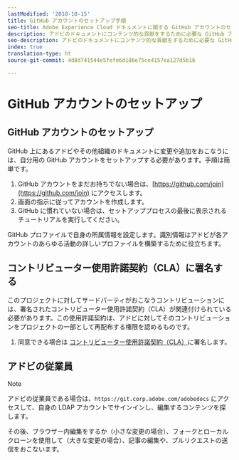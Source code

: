 ```yaml
---
lastModified: '2018-10-15'
title: GitHub アカウントのセットアップ手順
seo-title: Adobe Experience Cloud ドキュメントに関する GitHub アカウントのセットアップ手順
description: アドビのドキュメントにコンテンツ的な貢献をするために必要な GitHub アカウントの設定手順を詳しく説明します。
seo-description: アドビのドキュメントにコンテンツ的な貢献をするために必要な GitHub アカウントの設定手順を詳しく説明します。
index: true
translation-type: ht
source-git-commit: 4d8d741544e5fefe6d186e75ce4157ea127d5b16

---
```


# GitHub アカウントのセットアップ

## GitHub アカウントのセットアップ

GitHub 上にあるアドビやその他組織のドキュメントに変更や追加をおこなうには、自分用の GitHub アカウントをセットアップする必要があります。手順は簡単です。

1. GitHub アカウントをまだお持ちでない場合は、[https://github.com/join](https://github.com/join) にアクセスします。
1. 画面の指示に従ってアカウントを作成します。
1. GitHub に慣れていない場合は、セットアッププロセスの最後に表示されるチュートリアルを実行してください。

GitHub プロファイルで自身の所属情報を設定します。識別情報はアドビが各アカウントのあらゆる活動の詳しいプロファイルを構築するために役立ちます。

## コントリビューター使用許諾契約（CLA）に署名する

このプロジェクトに対してサードパーティがおこなうコントリビューションには、署名されたコントリビューター使用許諾契約（CLA）が関連付けられている必要があります。この使用許諾契約は、アドビに対してそのコントリビューションをプロジェクトの一部として再配布する権限を認めるものです。

1. 同意できる場合は [コントリビューター使用許諾契約（CLA）](http://opensource.adobe.com/cla.html)に署名します。

## アドビの従業員

>[!NOTE]
>
>アドビの従業員である場合は、`https://git.corp.adobe.com/adobedocs` にアクセスして、自身の LDAP アカウントでサインインし、編集するコンテンツを探します。
>
>その後、ブラウザー内編集をするか（小さな変更の場合）、フォークとローカルクローンを使用して（大きな変更の場合）、記事の編集や、プルリクエストの送信をおこないます。
